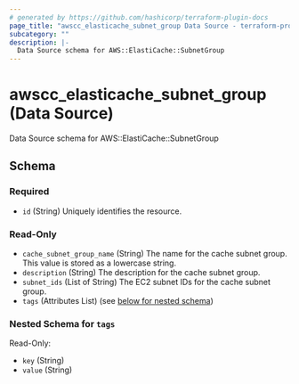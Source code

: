 ```yaml
---
# generated by https://github.com/hashicorp/terraform-plugin-docs
page_title: "awscc_elasticache_subnet_group Data Source - terraform-provider-awscc"
subcategory: ""
description: |-
  Data Source schema for AWS::ElastiCache::SubnetGroup
---
```


# awscc_elasticache_subnet_group (Data Source)

Data Source schema for AWS::ElastiCache::SubnetGroup



<!-- schema generated by tfplugindocs -->
## Schema

### Required

- `id` (String) Uniquely identifies the resource.

### Read-Only

- `cache_subnet_group_name` (String) The name for the cache subnet group. This value is stored as a lowercase string.
- `description` (String) The description for the cache subnet group.
- `subnet_ids` (List of String) The EC2 subnet IDs for the cache subnet group.
- `tags` (Attributes List) (see [below for nested schema](#nestedatt--tags))

<a id="nestedatt--tags"></a>
### Nested Schema for `tags`

Read-Only:

- `key` (String)
- `value` (String)
